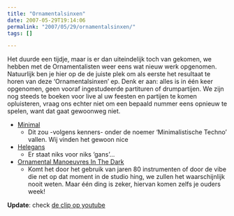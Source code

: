 ```yaml
---
title: "Ornamentalsinxen"
date: 2007-05-29T19:14:06
permalink: "2007/05/29/ornamentalsinxen/"
tags: []

---
```

Het duurde een tijdje, maar is er dan uiteindelijk toch van gekomen, we hebben met de Ornamentalisten weer eens wat nieuw werk opgenomen. Natuurlijk ben je hier op de de juiste plek om als eerste het resultaat te horen van deze ‘Ornamentalsinxen’ ep. Denk er aan: alles is in één keer opgenomen, geen vooraf ingestudeerde partituren of drumpartijen. We zijn nog steeds te boeken voor live al uw feesten en partijen te komen opluisteren, vraag ons echter niet om een bepaald nummer eens opnieuw te spelen, want dat gaat gewoonweg niet.

* [Minimal](http://www.zshare.net/audio/206560752e6ace/ "http://www.zshare.net/audio/206560752e6ace/")
  * Dit zou -volgens kenners- onder de noemer ‘Minimalistische Techno’ vallen. Wij vinden het gewoon nice
* [Helegans](http://www.zshare.net/audio/2065671a0a671b/ "http://www.zshare.net/audio/2065671a0a671b/")
  * Er staat niks voor niks ‘gans’…
* [Ornamental Manoeuvres In The Dark](http://www.zshare.net/audio/20657934f1bd19/ "http://www.zshare.net/audio/20657934f1bd19/")
  * Komt het door het gebruik van jaren 80 instrumenten of door de vibe die net op dat moment in de studio hing, we zullen het waarschijnlijk nooit weten. Maar één ding is zeker, hiervan komen zelfs je ouders week!

**Update**: check [de clip op youtube](http://www.youtube.com/watch?v=dpwhEkeIKcw "http://www.youtube.com/watch?v=dpwhEkeIKcw")
